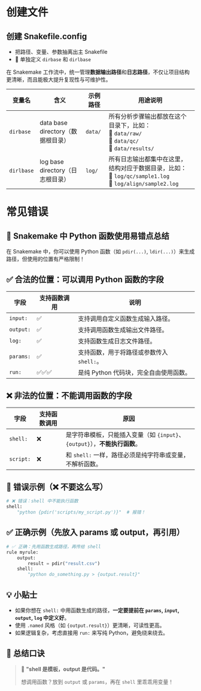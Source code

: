 # 创建文件

## 创建 Snakefile.config
- 把路径、变量、参数抽离出主 Snakefile
- 🧠 单独定义 `dirbase` 和 `dirlbase`

在 Snakemake 工作流中，统一管理**数据输出路径**和**日志路径**，不仅让项目结构更清晰，而且能极大提升复现性与可维护性。

| 变量名     | 含义                      | 示例路径         | 用途说明 |
|------------|---------------------------|------------------|-----------|
| `dirbase`  | data base directory（数据根目录） | `data/`           | 所有分析步骤输出都放在这个目录下，比如：<br>📂 `data/raw/`<br>📂 `data/qc/`<br>📂 `data/results/` |
| `dirlbase` | log base directory（日志根目录） | `log/`            | 所有日志输出都集中在这里，结构对应于数据目录，比如：<br>📂 `log/qc/sample1.log`<br>📂 `log/align/sample2.log` |


# 常见错误

## 🐍 Snakemake 中 Python 函数使用易错点总结

在 Snakemake 中，你可以使用 Python 函数（如 `pdir(...)`, `ldir(...)`）来生成路径，但使用的位置有严格限制！

## ✅ 合法的位置：可以调用 Python 函数的字段

| 字段       | 支持函数调用 | 说明 |
|------------|---------------|------|
| `input:`   | ✅             | 支持调用自定义函数生成输入路径。 |
| `output:`  | ✅             | 支持调用函数生成输出文件路径。 |
| `log:`     | ✅             | 支持函数生成日志文件路径。 |
| `params:`  | ✅             | 支持函数，用于将路径或参数传入 `shell:`。 |
| `run:`     | ✅✅✅          | 是纯 Python 代码块，完全自由使用函数。 |


## ❌ 非法的位置：**不能**调用函数的字段

| 字段       | 支持函数调用 | 原因 |
|------------|---------------|------|
| `shell:`   | ❌             | 是字符串模板，只能插入变量（如 `{input}`、`{output}`），**不能执行函数**。 |
| `script:`  | ❌             | 和 `shell:` 一样，路径必须是纯字符串或变量，不解析函数。 |


## 🚨 错误示例（❌ 不要这么写）

```python
# ❌ 错误：shell 中不能执行函数
shell:
    "python {pdir('scripts/my_script.py')}"  # 报错！
```

## ✅ 正确示例（先放入 params 或 output，再引用）

```python
# ✅ 正确：先用函数生成路径，再传给 shell
rule myrule:
    output:
        result = pdir("result.csv")
    shell:
        "python do_something.py > {output.result}"
```

## 💡 小贴士

- 如果你想在 `shell:` 中用函数生成的路径，**一定要提前在 `params`, `input`, `output`, `log` 中定义好**。
- 使用 `.named` 风格（如 `{output.result}`）更清晰，可读性更高。
- 如果逻辑复杂，考虑直接用 `run:` 来写纯 Python，避免绕来绕去。


## 🧠 总结口诀

> 📢 **"shell 是模板，output 是代码。"**
> 
> 想调用函数？放到 `output` 或 `params`，再在 `shell` 里乖乖用变量！

